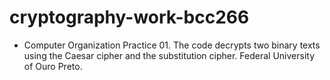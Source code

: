 # cryptography-work-bcc266

- Computer Organization Practice 01. The code decrypts two binary texts using the Caesar cipher and the substitution cipher. Federal University of Ouro Preto.
